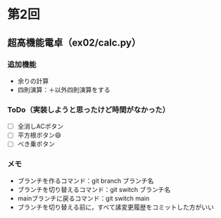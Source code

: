 # 第2回
## 超高機能電卓（ex02/calc.py）
### 追加機能
- 余りの計算
- 四則演算：＋以外四則演算をする
### ToDo（実装しようと思ったけど時間がなかった）
- [ ] 全消しACボタン
- [ ] 平方根ボタン:smile:
- [ ] べき乗ボタン
### メモ
- ブランチを作るコマンド：git branch ブランチ名
- ブランチを切り替えるコマンド：git switch ブランチ名
- mainブランチに戻るコマンド：git switch main
- ブランチを切り替える前に，すべて䛾変更履歴をコミットした方がいい